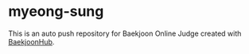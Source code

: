 # myeong-sung
This is an auto push repository for Baekjoon Online Judge created with [BaekjoonHub](https://github.com/BaekjoonHub/BaekjoonHub).
